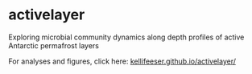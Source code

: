 # activelayer

Exploring microbial community dynamics along depth profiles of active Antarctic permafrost layers

For analyses and figures, click here: [kellifeeser.github.io/activelayer/](kellifeeser.github.io/activelayer/)
